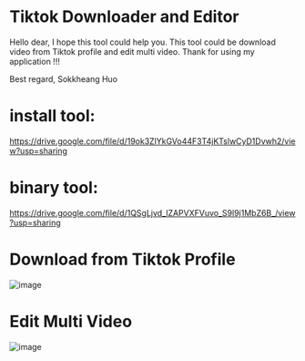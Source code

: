 # Tiktok Downloader and Editor

Hello dear,
	I hope this tool could help you.
	This tool could be download video from Tiktok profile and edit multi video.
Thank for using my application !!!

Best regard,
Sokkheang Huo

# install tool: 
https://drive.google.com/file/d/19ok3ZlYkGVo44F3T4jKTslwCyD1Dvwh2/view?usp=sharing

# binary tool: 
https://drive.google.com/file/d/1QSgLjvd_lZAPVXFVuvo_S9l9j1MbZ6B_/view?usp=sharing

# Download from Tiktok Profile
![image](https://github.com/huosokkheang/Tiktok-Dowloader-and-Editor/assets/35053923/610f5da3-137d-4cb2-b7b4-cc3da9213a6c)

# Edit Multi Video
![image](https://github.com/huosokkheang/Tiktok-Dowloader-and-Editor/assets/35053923/0dfa364c-32d9-4d21-b836-83c7fbdcca23)
